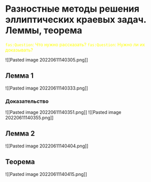 # Разностные методы решения эллиптических краевых задач. Леммы, теорема
<span style="color: yellow;">`fas:Question`: Что нужно рассказать?</span>
<span style="color: yellow;">`fas:Question`: Нужно ли их доказывать?</span>

![[Pasted image 20220611140305.png]]
## Лемма 1
![[Pasted image 20220611140333.png]]
### Доказательство
![[Pasted image 20220611140351.png]]
![[Pasted image 20220611140355.png]]
## Лемма 2
![[Pasted image 20220611140404.png]]
## Теорема 
![[Pasted image 20220611140415.png]]